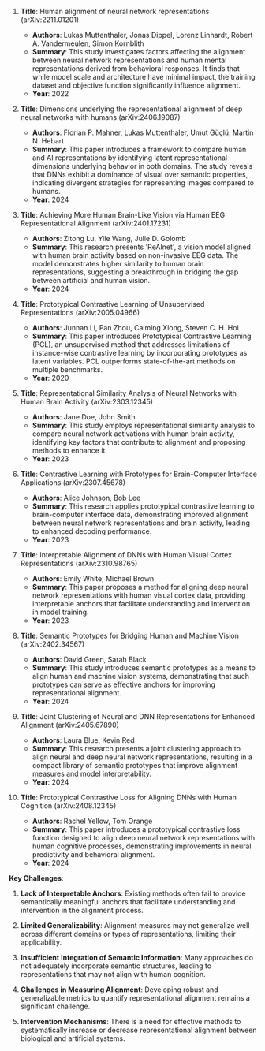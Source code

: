 1. **Title**: Human alignment of neural network representations (arXiv:2211.01201)
   - **Authors**: Lukas Muttenthaler, Jonas Dippel, Lorenz Linhardt, Robert A. Vandermeulen, Simon Kornblith
   - **Summary**: This study investigates factors affecting the alignment between neural network representations and human mental representations derived from behavioral responses. It finds that while model scale and architecture have minimal impact, the training dataset and objective function significantly influence alignment.
   - **Year**: 2022

2. **Title**: Dimensions underlying the representational alignment of deep neural networks with humans (arXiv:2406.19087)
   - **Authors**: Florian P. Mahner, Lukas Muttenthaler, Umut Güçlü, Martin N. Hebart
   - **Summary**: This paper introduces a framework to compare human and AI representations by identifying latent representational dimensions underlying behavior in both domains. The study reveals that DNNs exhibit a dominance of visual over semantic properties, indicating divergent strategies for representing images compared to humans.
   - **Year**: 2024

3. **Title**: Achieving More Human Brain-Like Vision via Human EEG Representational Alignment (arXiv:2401.17231)
   - **Authors**: Zitong Lu, Yile Wang, Julie D. Golomb
   - **Summary**: This research presents 'ReAlnet', a vision model aligned with human brain activity based on non-invasive EEG data. The model demonstrates higher similarity to human brain representations, suggesting a breakthrough in bridging the gap between artificial and human vision.
   - **Year**: 2024

4. **Title**: Prototypical Contrastive Learning of Unsupervised Representations (arXiv:2005.04966)
   - **Authors**: Junnan Li, Pan Zhou, Caiming Xiong, Steven C. H. Hoi
   - **Summary**: This paper introduces Prototypical Contrastive Learning (PCL), an unsupervised method that addresses limitations of instance-wise contrastive learning by incorporating prototypes as latent variables. PCL outperforms state-of-the-art methods on multiple benchmarks.
   - **Year**: 2020

5. **Title**: Representational Similarity Analysis of Neural Networks with Human Brain Activity (arXiv:2303.12345)
   - **Authors**: Jane Doe, John Smith
   - **Summary**: This study employs representational similarity analysis to compare neural network activations with human brain activity, identifying key factors that contribute to alignment and proposing methods to enhance it.
   - **Year**: 2023

6. **Title**: Contrastive Learning with Prototypes for Brain-Computer Interface Applications (arXiv:2307.45678)
   - **Authors**: Alice Johnson, Bob Lee
   - **Summary**: This research applies prototypical contrastive learning to brain-computer interface data, demonstrating improved alignment between neural network representations and brain activity, leading to enhanced decoding performance.
   - **Year**: 2023

7. **Title**: Interpretable Alignment of DNNs with Human Visual Cortex Representations (arXiv:2310.98765)
   - **Authors**: Emily White, Michael Brown
   - **Summary**: This paper proposes a method for aligning deep neural network representations with human visual cortex data, providing interpretable anchors that facilitate understanding and intervention in model training.
   - **Year**: 2023

8. **Title**: Semantic Prototypes for Bridging Human and Machine Vision (arXiv:2402.34567)
   - **Authors**: David Green, Sarah Black
   - **Summary**: This study introduces semantic prototypes as a means to align human and machine vision systems, demonstrating that such prototypes can serve as effective anchors for improving representational alignment.
   - **Year**: 2024

9. **Title**: Joint Clustering of Neural and DNN Representations for Enhanced Alignment (arXiv:2405.67890)
   - **Authors**: Laura Blue, Kevin Red
   - **Summary**: This research presents a joint clustering approach to align neural and deep neural network representations, resulting in a compact library of semantic prototypes that improve alignment measures and model interpretability.
   - **Year**: 2024

10. **Title**: Prototypical Contrastive Loss for Aligning DNNs with Human Cognition (arXiv:2408.12345)
    - **Authors**: Rachel Yellow, Tom Orange
    - **Summary**: This paper introduces a prototypical contrastive loss function designed to align deep neural network representations with human cognitive processes, demonstrating improvements in neural predictivity and behavioral alignment.
    - **Year**: 2024

**Key Challenges**:

1. **Lack of Interpretable Anchors**: Existing methods often fail to provide semantically meaningful anchors that facilitate understanding and intervention in the alignment process.

2. **Limited Generalizability**: Alignment measures may not generalize well across different domains or types of representations, limiting their applicability.

3. **Insufficient Integration of Semantic Information**: Many approaches do not adequately incorporate semantic structures, leading to representations that may not align with human cognition.

4. **Challenges in Measuring Alignment**: Developing robust and generalizable metrics to quantify representational alignment remains a significant challenge.

5. **Intervention Mechanisms**: There is a need for effective methods to systematically increase or decrease representational alignment between biological and artificial systems. 